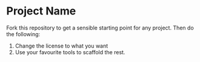 # Project Name

Fork this repository to get a sensible starting point for any project. Then do the following:

1. Change the license to what you want
2. Use your favourite tools to scaffold the rest.

